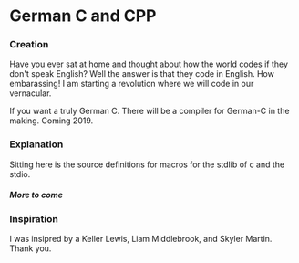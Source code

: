 # German C and CPP

### Creation

Have you ever sat at home and thought about how the world codes if they don't speak English? Well the answer is that they code in English. How embarassing! I am starting a revolution where we will code in our vernacular.

If you want a truly German C. There will be a compiler for German-C in the making. Coming 2019.

### Explanation

Sitting here is the source definitions for macros for the stdlib of c and the stdio.

##### More to come

### Inspiration

I was insipred by a Keller Lewis, Liam Middlebrook, and Skyler Martin. Thank you.
